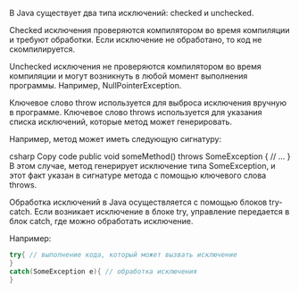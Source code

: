 В Java существует два типа исключений: checked и unchecked.

Checked исключения проверяются компилятором во время компиляции и требуют обработки. Если исключение не обработано, то
код не скомпилируется.

Unchecked исключения не проверяются компилятором во время компиляции и могут возникнуть в любой момент выполнения
программы. Например, NullPointerException.

Ключевое слово throw используется для выброса исключения вручную в программе. Ключевое слово throws используется для
указания списка исключений, которые метод может генерировать.

Например, метод может иметь следующую сигнатуру:

csharp Copy code public void someMethod() throws SomeException { // ... } В этом случае, метод генерирует исключение
типа SomeException, и этот факт указан в сигнатуре метода с помощью ключевого слова throws.

Обработка исключений в Java осуществляется с помощью блоков try-catch. Если возникает исключение в блоке try, управление
передается в блок catch, где можно обработать исключение.

Например:

```java
try{ // выполнение кода, который может вызвать исключение 
}
catch(SomeException e){ // обработка исключения
}
```